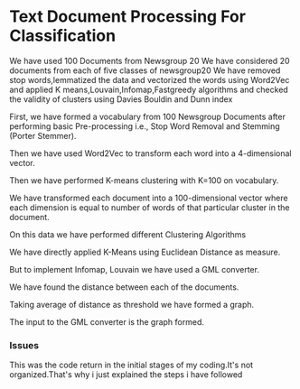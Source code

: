 # Text Document Processing For Classification
We have used 100 Documents from Newsgroup 20
We have considered 20 documents from each of five classes of newsgroup20
We have removed stop words,lemmatized the data and vectorized the words using Word2Vec
and applied K means,Louvain,Infomap,Fastgreedy algorithms and checked the validity of clusters using Davies Bouldin and Dunn index

First, we have formed a vocabulary from 100 Newsgroup Documents after performing basic Pre-processing i.e., Stop Word Removal and Stemming (Porter Stemmer).


Then we have used Word2Vec to transform each word into a 4-dimensional vector.


Then we have performed K-means clustering with K=100 on vocabulary.

We have transformed each document into a 100-dimensional vector where each dimension is equal to number of words of that particular cluster in the document.

On this data we have performed different Clustering Algorithms

We have directly applied K-Means using Euclidean Distance as measure.

But to implement Infomap, Louvain we have used a GML converter.

We have found the distance between each of the documents.

Taking average of distance as threshold we have formed a graph.

The input to the GML converter is the graph formed.

### Issues

This was the code return in the initial stages of my coding.It's not organized.That's why i just explained the steps i have followed
